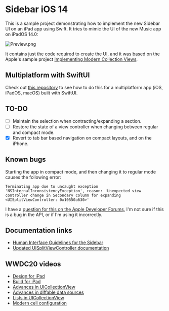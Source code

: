# Sidebar iOS 14

This is a sample project demonstrating how to implement the new Sidebar UI on an iPad app using Swift. It tries to mimic the UI of the new Music app on iPadOS 14.0:

![Preview.png](Preview.png)

It contains just the code required to create the UI, and it was based on the Apple's sample project  [Implementing Modern Collection Views](https://developer.apple.com/documentation/uikit/views_and_controls/collection_views/implementing_modern_collection_views).

## Multiplatform with SwiftUI

Check out [this repository](https://github.com/marcosatanaka/multiplatform-sidebar-swiftui) to see how to do this for a multiplatform app (iOS, iPadOS, macOS) built with SwiftUI.

## TO-DO

- [ ] Maintain the selection when contracting/expanding a section.
- [ ] Restore the state of a view controller when changing between regular and compact mode.
- [x] Revert to tab bar based navigation on compact layouts, and on the iPhone.

## Known bugs

Starting the app in compact mode, and then changing it to regular mode causes the following error:

```
Terminating app due to uncaught exception 'NSInternalInconsistencyException', reason: 'Unexpected view controller change in Secondary column for expanding <UISplitViewController: 0x10550a630>'
```

I have a [question for this on the Apple Developer Forums](https://developer.apple.com/forums/thread/653562), I'm not sure if this is a bug in the API, or if I'm using it incorrectly.

## Documentation links

- [Human Interface Guidelines for the Sidebar](https://developer.apple.com/design/human-interface-guidelines/ios/bars/sidebars/)
- [Updated UISplitViewController documentation](https://developer.apple.com/documentation/uikit/uisplitviewcontroller)

## WWDC20 videos

- [Design for iPad](https://developer.apple.com/videos/play/wwdc2020/10206/)
- [Build for iPad](https://developer.apple.com/videos/play/wwdc2020/10105/)
- [Advances in UICollectionView](https://developer.apple.com/videos/play/wwdc2020/10097/)
- [Advances in diffable data sources](https://developer.apple.com/videos/play/wwdc2020/10045/)
- [Lists in UICollectionView](https://developer.apple.com/videos/play/wwdc2020/10026/)
- [Modern cell configuration](https://developer.apple.com/videos/play/wwdc2020/10027/)
